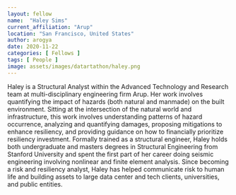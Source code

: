 ```yaml
---
layout: fellow
name:  "Haley Sims"
current_affiliation: "Arup"
location: "San Francisco, United States"
author: arogya
date: 2020-11-22
categories: [ Fellows ]
tags: [ People ]
image: assets/images/datartathon/haley.png
---
```


Haley is a Structural Analyst within the Advanced Technology and Research team at multi-disciplinary engineering firm Arup. Her work involves quantifying the impact of hazards (both natural and manmade) on the built environment. Sitting at the intersection of the natural world and infrastructure, this work involves understanding patterns of hazard occurrence, analyzing and quantifying damages, proposing mitigations to enhance resiliency, and providing guidance on how to financially prioritize resiliency investment. Formally trained as a structural engineer, Haley holds both undergraduate and masters degrees in Structural Engineering from Stanford University and spent the first part of her career doing seismic engineering involving nonlinear and finite element analysis. Since becoming a risk and resiliency analyst, Haley has helped communicate risk to human life and building assets to large data center and tech clients, universities, and public entities.

